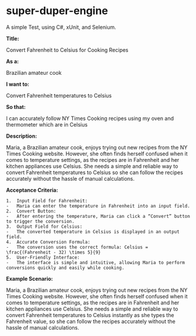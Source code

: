 # super-duper-engine
A simple Test, using C#, xUnit, and Selenium.


**Title:**

Convert Fahrenheit to Celsius for Cooking Recipes

**As a:**

Brazilian amateur cook

**I want to:**

Convert Fahrenheit temperatures to Celsius

**So that:**

I can accurately follow NY Times Cooking recipes using my oven and thermometer which are in Celsius

**Description:**

Maria, a Brazilian amateur cook, enjoys trying out new recipes from the NY Times Cooking website. However, she often finds herself confused when it comes to temperature settings, as the recipes are in Fahrenheit and her kitchen appliances use Celsius. She needs a simple and reliable way to convert Fahrenheit temperatures to Celsius so she can follow the recipes accurately without the hassle of manual calculations.

**Acceptance Criteria:**

	1.	Input Field for Fahrenheit:
	-	Maria can enter the temperature in Fahrenheit into an input field.
	2.	Convert Button:
	-	After entering the temperature, Maria can click a “Convert” button to trigger the conversion.
	3.	Output Field for Celsius:
	-	The converted temperature in Celsius is displayed in an output field.
	4.	Accurate Conversion Formula:
	-	The conversion uses the correct formula: Celsius = \frac{(Fahrenheit - 32) \times 5}{9}
	5.	User-Friendly Interface:
	-	The interface is simple and intuitive, allowing Maria to perform conversions quickly and easily while cooking.

**Example Scenario:**

Maria, a Brazilian amateur cook, enjoys trying out new recipes from the NY Times Cooking website. However, she often finds herself confused when it comes to temperature settings, as the recipes are in Fahrenheit and her kitchen appliances use Celsius. She needs a simple and reliable way to convert Fahrenheit temperatures to Celsius instantly as she types the Fahrenheit value, so she can follow the recipes accurately without the hassle of manual calculations.


